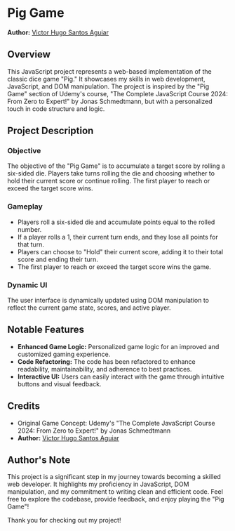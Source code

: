 # Pig Game
**Author:** [Victor Hugo Santos Aguiar](https://github.com/vhugoaguiar)

## Overview
This JavaScript project represents a web-based implementation of the classic dice game "Pig." It showcases my skills in web development, JavaScript, and DOM manipulation. The project is inspired by the "Pig Game" section of Udemy's course, "The Complete JavaScript Course 2024: From Zero to Expert!" by Jonas Schmedtmann, but with a personalized touch in code structure and logic.

## Project Description
### Objective
The objective of the "Pig Game" is to accumulate a target score by rolling a six-sided die. Players take turns rolling the die and choosing whether to hold their current score or continue rolling. The first player to reach or exceed the target score wins.

### Gameplay
- Players roll a six-sided die and accumulate points equal to the rolled number.
- If a player rolls a 1, their current turn ends, and they lose all points for that turn.
- Players can choose to "Hold" their current score, adding it to their total score and ending their turn.
- The first player to reach or exceed the target score wins the game.

### Dynamic UI
The user interface is dynamically updated using DOM manipulation to reflect the current game state, scores, and active player.

## Notable Features
- **Enhanced Game Logic:** Personalized game logic for an improved and customized gaming experience.
- **Code Refactoring:** The code has been refactored to enhance readability, maintainability, and adherence to best practices.
- **Interactive UI:** Users can easily interact with the game through intuitive buttons and visual feedback.

## Credits
- Original Game Concept: Udemy's "The Complete JavaScript Course 2024: From Zero to Expert!" by Jonas Schmedtmann
- **Author:** [Victor Hugo Santos Aguiar](https://github.com/vhugoaguiar)

## Author's Note
This project is a significant step in my journey towards becoming a skilled web developer. It highlights my proficiency in JavaScript, DOM manipulation, and my commitment to writing clean and efficient code. Feel free to explore the codebase, provide feedback, and enjoy playing the "Pig Game"!

Thank you for checking out my project!
